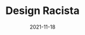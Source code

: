 ---
layout: post
category: blog
title: "Design Racista"
link: "https://wagnerbeethoven.medium.com/design-racista-79435622854c"
date: "2021-11-18"
postdate: "Novembro/ 2021"
banner: "https://miro.medium.com/max/700/1*9Zfc4-c7akNGpFbEunrc_g.jpeg"
summary: "Reprodução da pesquisa feita para o encontro o 1º Design Talk — workshop periódico da equipe de Designy"
---